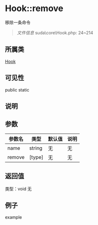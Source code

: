 # Hook::remove
移除一条命令
> *文件信息* suda\core\Hook.php: 24~214
## 所属类 

[Hook](../Hook.md)

## 可见性

  public  static
## 说明



## 参数

| 参数名 | 类型 | 默认值 | 说明 |
|--------|-----|-------|-------|
| name |  string | 无 | 无 |
| remove |  [type] | 无 | 无 |

## 返回值
类型：void
无

## 例子

example